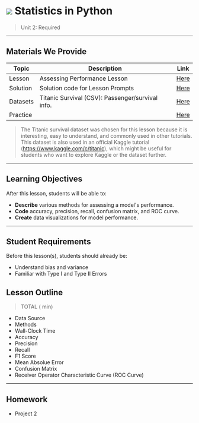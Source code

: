 # ![](https://ga-dash.s3.amazonaws.com/production/assets/logo-9f88ae6c9c3871690e33280fcf557f33.png) Statistics in Python

> Unit 2: Required

---

## Materials We Provide

| Topic | Description | Link |
| --- | --- | --- |
| Lesson | Assessing Performance Lesson | [Here](./assessing-performance-lesson.ipynb) |
| Solution  | Solution code for Lesson Prompts | [Here](./) |
| Datasets | Titanic Survival (CSV): Passenger/survival info. | [Here](./data/titanic.csv) |
| Practice |  | [Here](./) |

> The Titanic survival dataset was chosen for this lesson because it is interesting, easy to understand, and commonly used in other tutorials. This dataset is also used in an official Kaggle tutorial (https://www.kaggle.com/c/titanic), which might be useful for students who want to explore Kaggle or the dataset further.

---

## Learning Objectives

After this lesson, students will be able to:
- **Describe** various methods for assessing a model's performance.
- **Code** accuracy, precision, recall, confusion matrix, and ROC curve.
- **Create** data visualizations for model performance.

----

## Student Requirements

Before this lesson(s), students should already be:
- Understand bias and variance
- Familiar with Type I and Type II Errors


## Lesson Outline

> TOTAL ( min)
- Data Source
- Methods
- Wall-Clock Time
- Accuracy
- Precision
- Recall
- F1 Score
- Mean Absolue Error
- Confusion Matrix
- Receiver Operator Characteristic Curve (ROC Curve)

---

## Homework
- Project 2

